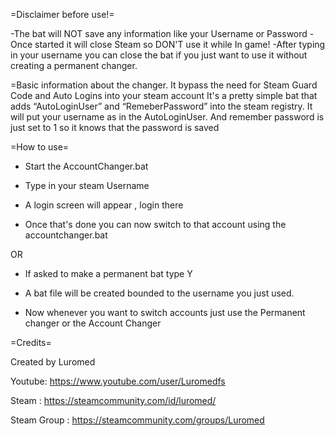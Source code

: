 =Disclaimer before use!=

-The bat will NOT save any information like your Username or Password
-Once started it will close Steam so DON'T use it while In game!
-After typing in your username you can close the bat if you just want to use it without creating a permanent changer.

=Basic information about the changer.
It bypass the need for Steam Guard Code and Auto Logins into your steam account
It's a pretty simple bat that adds “AutoLoginUser” and “RemeberPassword” into the steam registry. It will put your username as in the AutoLoginUser.
And remember password is just set to 1 so it knows that the password is saved

=How to use=

- Start the AccountChanger.bat

- Type in your steam Username

- A login screen will appear , login there

- Once that's done you can now switch to that account using the accountchanger.bat

 OR 

- If asked to make a permanent bat type Y 

- A bat file will be created bounded to the username you just used.

- Now whenever you want to switch accounts just use the Permanent changer or the Account Changer

=Credits=

Created by Luromed

Youtube: https://www.youtube.com/user/Luromedfs

Steam : https://steamcommunity.com/id/luromed/

Steam Group : https://steamcommunity.com/groups/Luromed





